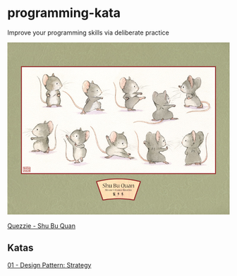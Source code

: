 # programming-kata
Improve your programming skills via deliberate practice

![Shu Bu Quan][mouse-kata]

[Quezzie - Shu Bu Quan](https://www.deviantart.com/quezzie/art/Shu-Bu-Quan-99039083)

[mouse-kata]: src/img/Shu-Bu-Quan-99039083.jpg "Shu Bu Quan"

## Katas

[01 - Design Pattern: Strategy](src/katas/01-strategy-design-pattern/01-strategy-design-pattern.md)